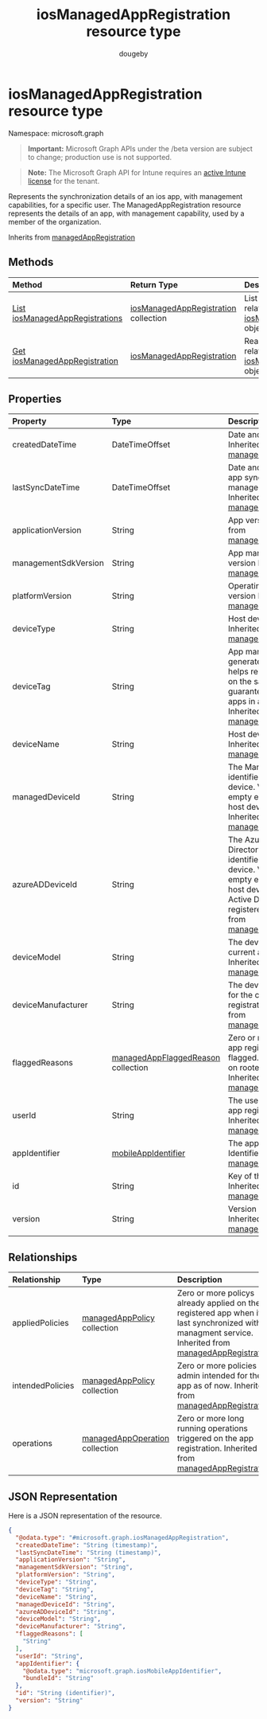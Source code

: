 ﻿---
title: "iosManagedAppRegistration resource type"
description: "Represents the synchronization details of an ios app, with management capabilities, for a specific user. The ManagedAppRegistration resource represents the details of an app, with management capability, used by a member of the organization."
author: "dougeby"
localization_priority: Normal
ms.prod: "intune"
doc_type: resourcePageType
---

# iosManagedAppRegistration resource type

Namespace: microsoft.graph

> **Important:** Microsoft Graph APIs under the /beta version are subject to change; production use is not supported.

> **Note:** The Microsoft Graph API for Intune requires an [active Intune license](https://go.microsoft.com/fwlink/?linkid=839381) for the tenant.

Represents the synchronization details of an ios app, with management capabilities, for a specific user.
The ManagedAppRegistration resource represents the details of an app, with management capability, used by a member of the organization.

Inherits from [managedAppRegistration](../resources/intune-mam-managedappregistration.md)

## Methods

| Method                                                                                 | Return Type                                                                                  | Description                                                                                                                         |
| :------------------------------------------------------------------------------------- | :------------------------------------------------------------------------------------------- | :---------------------------------------------------------------------------------------------------------------------------------- |
| [List iosManagedAppRegistrations](../api/intune-mam-iosmanagedappregistration-list.md) | [iosManagedAppRegistration](../resources/intune-mam-iosmanagedappregistration.md) collection | List properties and relationships of the [iosManagedAppRegistration](../resources/intune-mam-iosmanagedappregistration.md) objects. |
| [Get iosManagedAppRegistration](../api/intune-mam-iosmanagedappregistration-get.md)    | [iosManagedAppRegistration](../resources/intune-mam-iosmanagedappregistration.md)            | Read properties and relationships of the [iosManagedAppRegistration](../resources/intune-mam-iosmanagedappregistration.md) object.  |

## Properties

| Property             | Type                                                                                     | Description                                                                                                                                                                                                                                      |
| :------------------- | :--------------------------------------------------------------------------------------- | :----------------------------------------------------------------------------------------------------------------------------------------------------------------------------------------------------------------------------------------------- |
| createdDateTime      | DateTimeOffset                                                                           | Date and time of creation Inherited from [managedAppRegistration](../resources/intune-mam-managedappregistration.md)                                                                                                                             |
| lastSyncDateTime     | DateTimeOffset                                                                           | Date and time of last the app synced with management service. Inherited from [managedAppRegistration](../resources/intune-mam-managedappregistration.md)                                                                                         |
| applicationVersion   | String                                                                                   | App version Inherited from [managedAppRegistration](../resources/intune-mam-managedappregistration.md)                                                                                                                                           |
| managementSdkVersion | String                                                                                   | App management SDK version Inherited from [managedAppRegistration](../resources/intune-mam-managedappregistration.md)                                                                                                                            |
| platformVersion      | String                                                                                   | Operating System version Inherited from [managedAppRegistration](../resources/intune-mam-managedappregistration.md)                                                                                                                              |
| deviceType           | String                                                                                   | Host device type Inherited from [managedAppRegistration](../resources/intune-mam-managedappregistration.md)                                                                                                                                      |
| deviceTag            | String                                                                                   | App management SDK generated tag, which helps relate apps hosted on the same device. Not guaranteed to relate apps in all conditions. Inherited from [managedAppRegistration](../resources/intune-mam-managedappregistration.md)                 |
| deviceName           | String                                                                                   | Host device name Inherited from [managedAppRegistration](../resources/intune-mam-managedappregistration.md)                                                                                                                                      |
| managedDeviceId      | String                                                                                   | The Managed Device identifier of the host device. Value could be empty even when the host device is managed. Inherited from [managedAppRegistration](../resources/intune-mam-managedappregistration.md)                                          |
| azureADDeviceId      | String                                                                                   | The Azure Active Directory Device identifier of the host device. Value could be empty even when the host device is Azure Active Directory registered. Inherited from [managedAppRegistration](../resources/intune-mam-managedappregistration.md) |
| deviceModel          | String                                                                                   | The device model for the current app registration  Inherited from [managedAppRegistration](../resources/intune-mam-managedappregistration.md)                                                                                                    |
| deviceManufacturer   | String                                                                                   | The device manufacturer for the current app registration  Inherited from [managedAppRegistration](../resources/intune-mam-managedappregistration.md)                                                                                             |
| flaggedReasons       | [managedAppFlaggedReason](../resources/intune-mam-managedappflaggedreason.md) collection | Zero or more reasons an app registration is flagged. E.g. app running on rooted device Inherited from [managedAppRegistration](../resources/intune-mam-managedappregistration.md)                                                                |
| userId               | String                                                                                   | The user Id to who this app registration belongs. Inherited from [managedAppRegistration](../resources/intune-mam-managedappregistration.md)                                                                                                     |
| appIdentifier        | [mobileAppIdentifier](../resources/intune-mam-mobileappidentifier.md)                    | The app package Identifier Inherited from [managedAppRegistration](../resources/intune-mam-managedappregistration.md)                                                                                                                            |
| id                   | String                                                                                   | Key of the entity. Inherited from [managedAppRegistration](../resources/intune-mam-managedappregistration.md)                                                                                                                                    |
| version              | String                                                                                   | Version of the entity. Inherited from [managedAppRegistration](../resources/intune-mam-managedappregistration.md)                                                                                                                                |

## Relationships

| Relationship     | Type                                                                             | Description                                                                                                                                                                                             |
| :--------------- | :------------------------------------------------------------------------------- | :------------------------------------------------------------------------------------------------------------------------------------------------------------------------------------------------------ |
| appliedPolicies  | [managedAppPolicy](../resources/intune-mam-managedapppolicy.md) collection       | Zero or more policys already applied on the registered app when it last synchronized with managment service. Inherited from [managedAppRegistration](../resources/intune-mam-managedappregistration.md) |
| intendedPolicies | [managedAppPolicy](../resources/intune-mam-managedapppolicy.md) collection       | Zero or more policies admin intended for the app as of now. Inherited from [managedAppRegistration](../resources/intune-mam-managedappregistration.md)                                                  |
| operations       | [managedAppOperation](../resources/intune-mam-managedappoperation.md) collection | Zero or more long running operations triggered on the app registration. Inherited from [managedAppRegistration](../resources/intune-mam-managedappregistration.md)                                      |

## JSON Representation

Here is a JSON representation of the resource.

<!-- {
  "blockType": "resource",
  "keyProperty": "id",
  "@odata.type": "microsoft.graph.iosManagedAppRegistration"
}
-->

```json
{
  "@odata.type": "#microsoft.graph.iosManagedAppRegistration",
  "createdDateTime": "String (timestamp)",
  "lastSyncDateTime": "String (timestamp)",
  "applicationVersion": "String",
  "managementSdkVersion": "String",
  "platformVersion": "String",
  "deviceType": "String",
  "deviceTag": "String",
  "deviceName": "String",
  "managedDeviceId": "String",
  "azureADDeviceId": "String",
  "deviceModel": "String",
  "deviceManufacturer": "String",
  "flaggedReasons": [
    "String"
  ],
  "userId": "String",
  "appIdentifier": {
    "@odata.type": "microsoft.graph.iosMobileAppIdentifier",
    "bundleId": "String"
  },
  "id": "String (identifier)",
  "version": "String"
}
```
